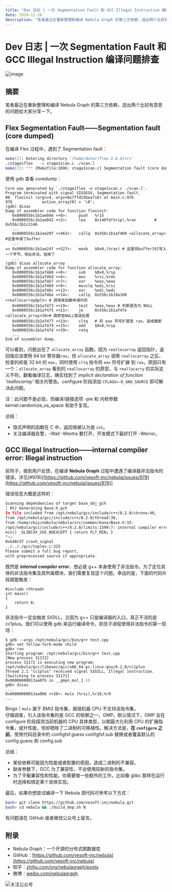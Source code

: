 ```yaml
---
title: "Dev 日志 | 一次 Segmentation Fault 和 GCC Illegal Instruction 编译问题排查"
date: 2019-11-20
description: "笔者最近在重新整理和编译 Nebula Graph 的第三方依赖，选出两个比较有意思的问题给大家分享一下"
---
```


# Dev 日志 | 一次 Segmentation Fault 和 GCC Illegal Instruction 编译问题排查

![image](https://user-images.githubusercontent.com/56643819/72509207-0a6c6000-3882-11ea-8b25-33f31ca10809.png)

## 摘要

笔者最近在重新整理和编译 Nebula Graph 的第三方依赖，选出两个比较有意思的问题给大家分享一下。

## Flex Segmentation Fault——Segmentation fault (core dumped)

在编译 Flex 过程中，遇到了 Segmentation fault：

```bash
make[2]: Entering directory '/home/dutor/flex-2.6.4/src'
./stage1flex   -o stage1scan.c ./scan.l
make[2]: *** [Makefile:1696: stage1scan.c] Segmentation fault (core dumped)
```

使用 gdb 查看 coredump：

```
Core was generated by `./stage1flex -o stage1scan.c ./scan.l'.
Program terminated with signal SIGSEGV, Segmentation fault.
#0  flexinit (argc=4, argv=0x7ffd25bea718) at main.c:976
976             action_array[0] = '\0';
(gdb) disas
Dump of assembler code for function flexinit:
   0x0000556c1b1ae040 <+0>:     push   %r15
   0x0000556c1b1ae042 <+2>:     lea    0x140fd(%rip),%rax        # 0x556c1b1c2146
   ...
   0x0000556c1b1ae20f <+463>:   callq  0x556c1b1af460 <allocate_array> #这里申请了buffer
   ...
=> 0x0000556c1b1ae24f <+527>:   movb   $0x0,(%rax) # 这里向buffer[0]写入一个字节，地址非法，挂掉了
   ...
(gdb) disas allocate_array
Dump of assembler code for function allocate_array:
   0x0000556c1b1af460 <+0>:     sub    $0x8,%rsp
   0x0000556c1b1af464 <+4>:     mov    %rsi,%rdx
   0x0000556c1b1af467 <+7>:     xor    %eax,%eax
   0x0000556c1b1af469 <+9>:     movslq %edi,%rsi
   0x0000556c1b1af46c <+12>:    xor    %edi,%edi
   0x0000556c1b1af46e <+14>:    callq  0x556c1b19a100 <reallocarray@plt> # 调用库函数申请内存
   0x0000556c1b1af473 <+19>:    test   %eax,%eax # 判断是否为 NULL
   0x0000556c1b1af475 <+21>:    je     0x556c1b1af47e <allocate_array+30># 跳转至NULL错误处理
   0x0000556c1b1af477 <+23>:    cltq   # 将 eax 符号扩展至 rax，造成截断
   0x0000556c1b1af479 <+25>:    add    $0x8,%rsp
   0x0000556c1b1af47d <+29>:    retq
   ...
End of assembler dump.
```

可以看到，问题出在了 `allocate_array` 函数。因为 `reallocarray` 返回指针，返回值应该使用 64 bit 寄存器`rax`，但 `allocate_array` 调用 `reallocarray` 之后，检查的却是 32 bit 的 `eax`，同时使用 `cltq` 指令将 `eax` 符号扩展 到 `rax`。原因只有一个：`allocate_array` 看到的 `reallocarray` 的原型，与 `reallocarry` 的实际定义不符。翻看编译日志，确实找到了 _implicit declaration of function 'reallocarray'_ 相关的警告。configure 阶段添加 `CFLAGS=-D_GNU_SOURCE` 即可解决此问题。

注：此问题不是必现，但编译/链接选项 -pie 和 内核参数 kernel.randomize_va_space 有助于复现。

总结：

- 隐式声明的函数在 C 中，返回值被认为是 `int`。
- 关注编译器告警，-Wall -Wextra 要打开，开发模式下最好打开 -Werror。

## GCC Illegal Instruction——internal compiler error: Illegal instruction

前阵子，接到用户反馈，在编译 **Nebula Graph** 过程中遭遇了编译器非法指令的错误，详见(#978)[[https://github.com/vesoft-inc/nebula/issues/978](https://github.com/vesoft-inc/nebula/issues/978)]

错误信息大概是这样的：

```bash
Scanning dependencies of target base_obj_gch
[ 0%] Generating Base.h.gch
In file included from /opt/nebula/gcc/include/c++/8.2.0/chrono:40,
from /opt/nebula/gcc/include/c++/8.2.0/thread:38,
from /home/zkzy/nebula/nebula/src/common/base/Base.h:15:
/opt/nebula/gcc/include/c++/8.2.0/limits:1599:7: internal compiler error: Illegal instruction
min() _GLIBCXX_USE_NOEXCEPT { return FLT_MIN; }
^~~
0xb48c5f crash_signal
../.././gcc/toplev.c:325
Please submit a full bug report,
with preprocessed source if appropriate.
```

既然是 _**internal compiler error**_，想必是 g++ 本身使用了非法指令。为了定位具体的非法指令集及其所属模块，我们需要复现这个问题。幸运的是，下面的代码片段就能触发：

```
#include <thread>
int main() 
{
    return 0;
}
```

非法指令一定会触发 SIGILL，又因为 g++ 只是编译器的入口，真正干活的是 cc1plus。我们可以使用 gdb 来运行编译命令，抓住子进程使用非法指令的第一现场：

```
$ gdb --args /opt/nebula/gcc/bin/g++ test.cpp
gdb> set follow-fork-mode child
gdb> run
Starting program: /opt/nebula/gcc/bin/g++ test.cpp
[New process 31172]
process 31172 is executing new program: /opt/nebula/gcc/libexec/gcc/x86_64-pc-linux-gnu/8.2.0/cc1plus
Thread 2.1 "cc1plus" received signal SIGILL, Illegal instruction.
[Switching to process 31172]
0x00000000013aa0fb in __gmpn_mul_1 ()
gdb> disas
...
0x00000000013aa086 <+38>: mulx (%rsi),%r10,%r8
...
```

Bingo！`mulx` 属于 BMI2 指令集，报错机器 CPU 不支持该指令集。<br />仔细调查，引入该指令集的是 GCC 的依赖之一，GMP。默认情况下，GMP 会在 configure 阶段探测当前机器的 CPU 具体类型，以期最大化利用 CPU 的扩展指令集，提升性能，但却牺牲了二进制的可移植性。解决方法是，**在 `configure` 之前**，使用代码目录中的 configfsf.guess configfsf.sub 替换或者覆盖默认的 config.guess 和 config.sub

总结：

- 某些依赖可能因为性能或者配置的原因，造成二进制的不兼容。
- 缺省参数下，GCC 为了兼容性，不会使用较新的指令集。
- 为了平衡兼容性和性能，你需要做一些额外的工作，比如像 glibc 那样在运行时选择和绑定某个具体实现。

最后，如果你想尝试编译一下 Nebula 源代码可参考以下方式：

```bash
bash> git clone https://github.com/vesoft-inc/nebula.git
bash> cd nebula && ./build_dep.sh N
```

有问题请在 GitHub 或者微信公众号上留言。

## 附录

- Nebula Graph：一个开源的分布式图数据库
- GitHub：[https://github.com/vesoft-inc/nebula](https://github.com/vesoft-inc/nebula)
- 知乎：[zhihu.com/org/nebulagraph/posts](https://www.zhihu.com/org/nebulagraph/posts)
- 微博：[weibo.com/nebulagraph](https://weibo.com/nebulagraph)

![关注公众号](https://user-images.githubusercontent.com/56643819/70311267-499f9e00-184c-11ea-86ac-42d4bc384794.png)
